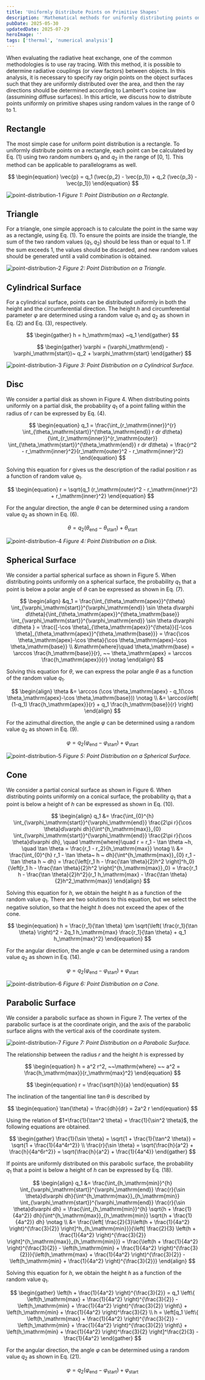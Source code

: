 ```yaml
---
title: 'Uniformly Distribute Points on Primitive Shapes'
description: 'Mathematical methods for uniformly distributing points on primitive geometric surfaces including rectangles, triangles, cylinders, discs, spheres, cones, and parabolic surfaces for ray tracing applications.'
pubDate: 2025-05-30
updatedDate: 2025-07-29
heroImage: ''
tags: ['thermal', 'numerical analysis']
---
```


When evaluating the radiative heat exchange, one of the common methodologies is to use ray tracing.
With this method, it is possible to determine radiative couplings (or view factors) between objects.
In this analysis, it is necessary to specify ray origin points on the object surfaces such that they are uniformly distributed over the area, and then the ray directions should be determined according to Lambert's cosine law (assumining diffuse surfaces).
In this article, we discuss how to distribute points uniformly on primitive shapes using random values in the range of 0 to 1.

## Rectangle

The most simple case for uniform point distribution is a rectangle.
To uniformly distribute points on a rectangle, each point can be calculated by Eq. (1) using two random numbers $q_1$ and $q_2$ in the range of [0, 1].
This method can be applicable to parallelograms as well.

$$
\begin{equation}
\vec{p} = q_1 (\vec{p_2} - \vec{p_1}) + q_2 (\vec{p_3} - \vec{p_1})
\end{equation}
$$

![point-distribution-1](../figures/point-distribution-1.svg)
_Figure 1: Point Distribution on a Rectangle._

## Triangle

For a triangle, one simple approach is to calculate the point in the same way as a rectangle, using Eq. (1).
To ensure the points are inside the triangle, the sum of the two random values $(q_1, q_2)$ should be less than or equal to 1.
If the sum exceeds 1, the values should be discarded, and new random values should be generated until a valid combination is obtained.

![point-distribution-2](../figures/point-distribution-2.svg)
_Figure 2: Point Distribution on a Triangle._

## Cylindrical Surface

For a cylindrical surface, points can be distributed uniformly in both the height and the circumferential direction.
The height $h$ and circumferential parameter $\varphi$ are determined using a random value $q_1$ and $q_2$ as shown in Eq. (2) and Eq. (3), respectively.

$$
\begin{gather}
h = h_\mathrm{max} ~q_1
\end{gather}
$$

$$
\begin{gather}
\varphi = (\varphi_\mathrm{end} - \varphi_\mathrm{start})~ q_2 + \varphi_\mathrm{start}
\end{gather}
$$

![point-distribution-3](../figures/point-distribution-3.svg)
_Figure 3: Point Distribution on a Cylindrical Surface._

## Disc

We consider a partial disk as shown in Figure 4.
When distributing points uniformly on a partial disk, the probability $q_1$ of a point falling within the radius of $r$ can be expressed by Eq. (4).

$$
\begin{equation}
q_1 = \frac{\int_{r_\mathrm{inner}}^{r} \int_{\theta_\mathrm{start}}^{\theta_\mathrm{end}} r dr d\theta}{\int_{r_\mathrm{inner}}^{r_\mathrm{outer}} \int_{\theta_\mathrm{start}}^{\theta_\mathrm{end}} r dr d\theta}
= \frac{r^2 - r_\mathrm{inner}^2}{r_\mathrm{outer}^2 - r_\mathrm{inner}^2}
\end{equation}
$$

Solving this equation for $r$ gives us the description of the radial position $r$ as a function of random value $q_1$.

$$
\begin{equation}
r = \sqrt{q_1 (r_\mathrm{outer}^2 - r_\mathrm{inner}^2) + r_\mathrm{inner}^2}
\end{equation}
$$

For the angular direction, the angle $\theta$ can be determined using a random value $q_2$ as shown in Eq. (6).

$$
\begin{equation}
\theta = q_2 (\theta_\mathrm{end} - \theta_\mathrm{start}) + \theta_\mathrm{start}
\end{equation}
$$

![point-distribution-4](../figures/point-distribution-4.svg)
_Figure 4: Point Distribution on a Disk._

## Spherical Surface

We consider a partial spherical surface as shown in Figure 5.
When distributing points uniformly on a spherical surface, the probability $q_1$ that a point is below a polar angle of $\theta$ can be expressed as shown in Eq. (7).

$$
\begin{align}
&q_1 = \frac{\int_{\theta_\mathrm{apex}}^{\theta} \int_{\varphi_\mathrm{start}}^{\varphi_\mathrm{end}} \sin \theta d\varphi d\theta}{\int_{\theta_\mathrm{apex}}^{\theta_\mathrm{base}} \int_{\varphi_\mathrm{start}}^{\varphi_\mathrm{end}} \sin \theta d\varphi d\theta }
= \frac{[-\cos \theta]_{\theta_\mathrm{apex}}^{\theta}}{[-\cos \theta]_{\theta_\mathrm{apex}}^{\theta_\mathrm{base}}}
= \frac{\cos \theta_\mathrm{apex}-\cos \theta}{\cos \theta_\mathrm{apex}-\cos \theta_\mathrm{base}} \\
&\mathrm{where}\quad \theta_\mathrm{base} = \arccos \frac{h_\mathrm{base}}{r}, ~~ \theta_\mathrm{apex} = \arccos \frac{h_\mathrm{apex}}{r} \notag
\end{align}
$$

Solving this equation for $\theta$, we can express the polar angle $\theta$ as a function of the random value $q_1$.

$$
\begin{align}
\theta &= \arccos (\cos \theta_\mathrm{apex} - q_1(\cos \theta_\mathrm{apex}-\cos \theta_\mathrm{base})) \notag \\
&= \arccos\left( (1-q_1) \frac{h_\mathrm{apex}}{r} + q_1 \frac{h_\mathrm{base}}{r} \right)
\end{align}
$$

For the azimuthal direction, the angle $\varphi$ can be determined using a random value $q_2$ as shown in Eq. (9).

$$
\begin{equation}
\varphi = q_2 (\varphi_\mathrm{end} - \varphi_\mathrm{start}) + \varphi_\mathrm{start}
\end{equation}
$$

![point-distribution-5](../figures/point-distribution-5.svg)
_Figure 5: Point Distribution on a Spherical Surface._

## Cone

We consider a partial conical surface as shown in Figure 6.
When distributing points uniformly on a conical surface, the probability $q_1$ that a point is below a height of $h$ can be expressed as shown in Eq. (10).

$$
\begin{align}
q_1 &= \frac{\int_{0}^{h} \int_{\varphi_\mathrm{start}}^{\varphi_\mathrm{end}} \frac{2\pi r}{\cos \theta}d\varphi dh}{\int^{h_\mathrm{max}}_{0} \int_{\varphi_\mathrm{start}}^{\varphi_\mathrm{end}} \frac{2\pi r}{\cos \theta}d\varphi dh}, \quad
\mathrm{where}\quad r = r_1 - \tan \theta ~h, \quad \tan \theta = \frac{r_1 - r_2}{h_\mathrm{max}} \notag \\
&= \frac{\int_{0}^{h} r_1 - \tan \theta~ h ~ dh}{\int^{h_\mathrm{max}}_{0} r_1 - \tan \theta h ~ dh}
= \frac{\left[r_1 h - \frac{\tan \theta}{2}h^2 \right]^h_0}{\left[r_1 h - \frac{\tan \theta}{2}h^2 \right]^{h_\mathrm{max}}_0}
= \frac{r_1 h - \frac{\tan \theta}{2}h^2}{r_1 h_\mathrm{max} - \frac{\tan \theta}{2}h^2_\mathrm{max}}
\end{align}
$$

Solving this equation for $h$, we obtain the height $h$ as a function of the random value $q_1$.
There are two solutions to this equation, but we select the negative solution, so that the height $h$ does not exceed the apex of the cone.

$$
\begin{equation}
h = \frac{r_1}{\tan \theta} \pm \sqrt{\left( \frac{r_1}{\tan \theta} \right)^2 - 2q_1 h_\mathrm{max} \frac{r_1}{\tan \theta} + q_1 h_\mathrm{max}^2}
\end{equation}
$$

For the angular direction, the angle $\varphi$ can be determined using a random value $q_2$ as shown in Eq. (14).

$$
\begin{equation}
\varphi = q_2 (\varphi_\mathrm{end} - \varphi_\mathrm{start}) + \varphi_\mathrm{start}
\end{equation}
$$

![point-distribution-6](../figures/point-distribution-6.svg)
_Figure 6: Point Distribution on a Cone._

## Parabolic Surface

We consider a parabolic surface as shown in Figure 7.
The vertex of the parabolic surface is at the coordinate origin, and the axis of the parabolic surface aligns with the vertical axis of the coordinate system.

![point-distribution-7](../figures/point-distribution-7.svg)
_Figure 7: Point Distribution on a Parabolic Surface._

The relationship between the radius $r$ and the height $h$ is expressed by

$$
\begin{equation}
h = a^2 r^2, ~~\mathrm{where} ~~ a^2 = \frac{h_\mathrm{max}}{r_\mathrm{max}^2}
\end{equation}
$$

$$
\begin{equation}
r = \frac{\sqrt{h}}{a}
\end{equation}
$$

The inclination of the tangential line $\tan\theta$ is described by

$$
\begin{equation}
\tan{\theta} = \frac{dh}{dr} = 2a^2 r
\end{equation}
$$

Using the relation of $1+\frac{1}{\tan^2 \theta} = \frac{1}{\sin^2 \theta}$, the following equations are obtained.

$$
\begin{gather}
\frac{1}{\sin \theta} = \sqrt{1 + \frac{1}{\tan^2 \theta}} = \sqrt{1 + \frac{1}{4a^4r^2}} \\
\frac{r}{\sin \theta} = \sqrt{\frac{h}{a^2} + \frac{h}{4a^6r^2}}
= \sqrt{\frac{h}{a^2} + \frac{1}{4a^4}}
\end{gather}
$$

If points are uniformly distributed on this parabolic surface, the probability $q_1$ that a point is below a height of $h$ can be expressed by Eq. (18).

$$
\begin{align}
q_1 &= \frac{\int_{h_\mathrm{min}}^{h} \int_{\varphi_\mathrm{start}}^{\varphi_\mathrm{end}} \frac{r}{\sin \theta}d\varphi dh}{\int^{h_\mathrm{max}}_{h_\mathrm{min}} \int_{\varphi_\mathrm{start}}^{\varphi_\mathrm{end}} \frac{r}{\sin \theta}d\varphi dh}
= \frac{\int_{h_\mathrm{min}}^{h} \sqrt{h + \frac{1}{4a^2}} dh}{\int^{h_\mathrm{max}}_{h_\mathrm{min}} \sqrt{h + \frac{1}{4a^2}} dh} \notag \\
&= \frac{\left[ \frac{2}{3}\left(h + \frac{1}{4a^2} \right)^{\frac{3}{2}} \right]^h_{h_\mathrm{min}}}{\left[ \frac{2}{3} \left(h + \frac{1}{4a^2} \right)^{\frac{3}{2}} \right]^{h_\mathrm{max}}_{h_\mathrm{min}}}
= \frac{\left(h + \frac{1}{4a^2} \right)^{\frac{3}{2}} - \left(h_\mathrm{min} + \frac{1}{4a^2} \right)^{\frac{3}{2}}}{\left(h_\mathrm{max} + \frac{1}{4a^2} \right)^{\frac{3}{2}} - \left(h_\mathrm{min} + \frac{1}{4a^2} \right)^{\frac{3}{2}}}
\end{align}
$$

Solving this equation for $h$, we obtain the height $h$ as a function of the random value $q_1$.

$$
\begin{gather}
\left(h + \frac{1}{4a^2} \right)^{\frac{3}{2}} = q_1 \left\{ \left(h_\mathrm{max} + \frac{1}{4a^2} \right)^{\frac{3}{2}} - \left(h_\mathrm{min} + \frac{1}{4a^2} \right)^{\frac{3}{2}} \right\} + \left(h_\mathrm{min} + \frac{1}{4a^2} \right)^\frac{3}{2} \\
h = \left[q_1 \left\{ \left(h_\mathrm{max} + \frac{1}{4a^2} \right)^{\frac{3}{2}} - \left(h_\mathrm{min} + \frac{1}{4a^2} \right)^{\frac{3}{2}} \right\} + \left(h_\mathrm{min} + \frac{1}{4a^2} \right)^\frac{3}{2} \right]^\frac{2}{3} - \frac{1}{4a^2}
\end{gather}
$$

For the angular direction, the angle $\varphi$ can be determined using a random value $q_2$ as shown in Eq. (21).

$$
\begin{equation}
\varphi = q_2 (\varphi_\mathrm{end} - \varphi_\mathrm{start}) + \varphi_\mathrm{start}
\end{equation}
$$
